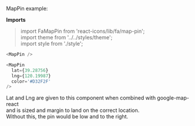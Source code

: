 MapPin example:

**Imports**

> import FaMapPin from 'react-icons/lib/fa/map-pin';  
> import theme from '../../styles/theme';  
> import style from './style';

```js
<MapPin />
```

```js
<MapPin
  lat={39.28756}
  lng={120.19987}
  color='#D32F2F'
/>
```

Lat and Lng are given to this component when combined with google-map-react  
and is sized and margin to land on the correct location.  
Without this, the pin would be low and to the right.
